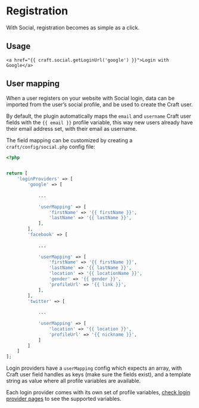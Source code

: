 # Registration

With Social, registration becomes as simple as a click.

## Usage

```twig
<a href="{{ craft.social.getLoginUrl('google') }}">Login with Google</a>
```

## User mapping

When a user registers on your website with Social login, data can be imported from the user’s social profile, and be used to create the Craft user.

By default, the plugin automatically maps the `email` and `username` Craft user fields with the `{{ email }}` profile variable, this way new users already have their email address set, with their email as username.

The field mapping can be customized by creating a `craft/config/social.php` config file:

```php
<?php


return [
    'loginProviders' => [
        'google' => [
            
            ...
            
            'userMapping' => [
                'firstName' => '{{ firstName }}',
                'lastName' => '{{ lastName }}',
            ],
        ],
        'facebook' => [
            
            ...
            
            'userMapping' => [
                'firstName' => '{{ firstName }}',
                'lastName' => '{{ lastName }}',
                'location' => '{{ locationName }}',
                'gender' => '{{ gender }}',
                'profileUrl' => '{{ link }}',
            ],
        ],
        'twitter' => [
            
            ...
            
            'userMapping' => [
                'location' => '{{ location }}',
                'profileUrl' => '{{ nickname }}',
            ]
        ]
    ]
];
```

Login providers have a `userMapping` config which expects an array, with Craft user field handles as keys (make sure the fields exist), and a template string as value where all profile variables are available.

Each login provider comes with its own set of profile variables, [check login provider pages](../README.md#login-providers) to see the supported variables.
